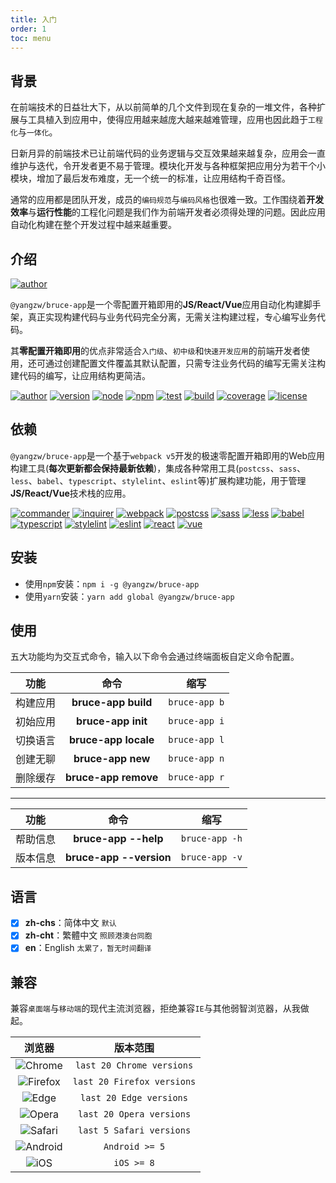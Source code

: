 ```yaml
---
title: 入门
order: 1
toc: menu
---
```


## 背景

在前端技术的日益壮大下，从以前简单的几个文件到现在复杂的一堆文件，各种扩展与工具植入到应用中，使得应用越来越庞大越来越难管理，应用也因此趋于`工程化`与`一体化`。

日新月异的前端技术已让前端代码的业务逻辑与交互效果越来越复杂，应用会一直维护与迭代，令开发者更不易于管理。模块化开发与各种框架把应用分为若干个小模块，增加了最后发布难度，无一个统一的标准，让应用结构千奇百怪。

通常的应用都是团队开发，成员的`编码规范`与`编码风格`也很难一致。工作围绕着**开发效率**与**运行性能**的工程化问题是我们作为前端开发者必须得处理的问题。因此应用自动化构建在整个开发过程中越来越重要。

## 介绍

[![author](https://img.shields.io/badge/@yangzw/bruce--app-JS/React/Vue应用自动化构建脚手架-66f.svg)](https://github.com/JowayYoung/bruce)

`@yangzw/bruce-app`是一个零配置开箱即用的**JS/React/Vue**应用自动化构建脚手架，真正实现构建代码与业务代码完全分离，无需关注构建过程，专心编写业务代码。

其**零配置开箱即用**的优点非常适合`入门级`、`初中级`和`快速开发应用`的前端开发者使用，还可通过创建配置文件覆盖其默认配置，只需专注业务代码的编写无需关注构建代码的编写，让应用结构更简洁。

[![author](https://img.shields.io/badge/author-JowayYoung-f66.svg)](https://github.com/JowayYoung/bruce)<span class="gap"></span>
[![version](https://img.shields.io/badge/version-1.0.3-f66.svg)](https://github.com/JowayYoung/bruce)<span class="gap"></span>
[![node](https://img.shields.io/badge/node-%3E%3D16.0.0-3c9.svg)](https://github.com/JowayYoung/bruce)<span class="gap"></span>
[![npm](https://img.shields.io/badge/npm-%3E%3D7.10.0-3c9.svg)](https://github.com/JowayYoung/bruce)<span class="gap"></span>
[![test](https://img.shields.io/badge/test-passing-f90.svg)](https://github.com/JowayYoung/bruce)<span class="gap"></span>
[![build](https://img.shields.io/badge/build-passing-f90.svg)](https://github.com/JowayYoung/bruce)<span class="gap"></span>
[![coverage](https://img.shields.io/badge/coverage-80%25-09f.svg)](https://github.com/JowayYoung/bruce)<span class="gap"></span>
[![license](https://img.shields.io/badge/license-MIT-09f.svg)](https://github.com/JowayYoung/bruce)

## 依赖

`@yangzw/bruce-app`是一个基于`webpack v5`开发的极速零配置开箱即用的Web应用构建工具(**每次更新都会保持最新依赖**)，集成各种常用工具(`postcss`、`sass`、`less`、`babel`、`typescript`、`stylelint`、`eslint`等)扩展构建功能，用于管理**JS/React/Vue**技术栈的应用。

[![commander](https://img.shields.io/badge/commander-9.x.x-f90.svg)](https://github.com/JowayYoung/bruce)<span class="gap"></span>
[![inquirer](https://img.shields.io/badge/inquirer-8.x.x-f90.svg)](https://github.com/JowayYoung/bruce)<span class="gap"></span>
[![webpack](https://img.shields.io/badge/webpack-5.x.x-f66.svg)](https://github.com/JowayYoung/bruce)<span class="gap"></span>
[![postcss](https://img.shields.io/badge/postcss-8.x.x-3c9.svg)](https://github.com/JowayYoung/bruce)<span class="gap"></span>
[![sass](https://img.shields.io/badge/sass-1.x.x-3c9.svg)](https://github.com/JowayYoung/bruce)<span class="gap"></span>
[![less](https://img.shields.io/badge/less-4.x.x-3c9.svg)](https://github.com/JowayYoung/bruce)<span class="gap"></span>
[![babel](https://img.shields.io/badge/babel-7.x.x-3c9.svg)](https://github.com/JowayYoung/bruce)<span class="gap"></span>
[![typescript](https://img.shields.io/badge/typescript-4.x.x-3c9.svg)](https://github.com/JowayYoung/bruce)<span class="gap"></span>
[![stylelint](https://img.shields.io/badge/stylelint-14.x.x-3c9.svg)](https://github.com/JowayYoung/bruce)<span class="gap"></span>
[![eslint](https://img.shields.io/badge/eslint-8.x.x-3c9.svg)](https://github.com/JowayYoung/bruce)<span class="gap"></span>
[![react](https://img.shields.io/badge/react-18.x.x-09f.svg)](https://github.com/JowayYoung/bruce)<span class="gap"></span>
[![vue](https://img.shields.io/badge/vue-3.x.x-09f.svg)](https://github.com/JowayYoung/bruce)

## 安装

- 使用`npm`安装：`npm i -g @yangzw/bruce-app`
- 使用`yarn`安装：`yarn add global @yangzw/bruce-app`

## 使用

五大功能均为交互式命令，输入以下命令会通过终端面板自定义命令配置。

功能|命令|缩写
:-:|:-:|:-:
构建应用|**bruce-app build**|`bruce-app b`
初始应用|**bruce-app init**|`bruce-app i`
切换语言|**bruce-app locale**|`bruce-app l`
创建无聊|**bruce-app new**|`bruce-app n`
删除缓存|**bruce-app remove**|`bruce-app r`

---

功能|命令|缩写
:-:|:-:|:-:
帮助信息|**bruce-app --help**|`bruce-app -h`
版本信息|**bruce-app --version**|`bruce-app -v`

## 语言

- [x] **zh-chs**：简体中文 `默认`
- [x] **zh-cht**：繁體中文 `照顾港澳台同胞`
- [x] **en**：English `太累了，暂无时间翻译`

## 兼容

兼容`桌面端`与`移动端`的现代主流浏览器，拒绝兼容`IE`与其他弱智浏览器，从我做起。

浏览器|版本范围
:-:|:-:
<div class="browser"><img src="https://raw.githubusercontent.com/alrra/browser-logos/master/src/chrome/chrome_48x48.png">Chrome</div>|`last 20 Chrome versions`
<div class="browser"><img src="https://raw.githubusercontent.com/alrra/browser-logos/master/src/firefox/firefox_48x48.png">Firefox</div>|`last 20 Firefox versions`
<div class="browser"><img src="https://raw.githubusercontent.com/alrra/browser-logos/master/src/edge/edge_48x48.png">Edge</div>|`last 20 Edge versions`
<div class="browser"><img src="https://raw.githubusercontent.com/alrra/browser-logos/master/src/opera/opera_48x48.png">Opera</div>|`last 20 Opera versions`
<div class="browser"><img src="https://raw.githubusercontent.com/alrra/browser-logos/master/src/safari/safari_48x48.png">Safari</div>|`last 5 Safari versions`
<div class="browser"><img src="https://raw.githubusercontent.com/alrra/browser-logos/master/src/chromium/chromium_48x48.png">Android</div>|`Android >= 5`
<div class="browser"><img src="https://raw.githubusercontent.com/alrra/browser-logos/master/src/safari-ios/safari-ios_48x48.png">iOS</div>|`iOS >= 8`